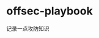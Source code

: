 


































































































































































































# offsec-playbook
记录一点攻防知识
